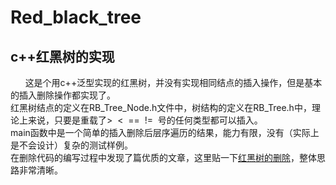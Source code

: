 # Red_black_tree
## c++红黑树的实现

&nbsp;&nbsp;&nbsp;&nbsp;&nbsp;&nbsp;这是个用c++泛型实现的红黑树，并没有实现相同结点的插入操作，但是基本的插入删除操作都实现了。    
红黑树结点的定义在RB_Tree_Node.h文件中，树结构的定义在RB_Tree.h中，理论上来说，只要是重载了>&nbsp; < &nbsp;== &nbsp;!=&nbsp; 号的任何类型都可以插入。  
main函数中是一个简单的插入删除后层序遍历的结果，能力有限，没有（实际上是不会设计）复杂的测试样例。    
在删除代码的编写过程中发现了篇优质的文章，这里贴一下[红黑树的删除](https://www.jianshu.com/p/84416644c080)，整体思路非常清晰。
